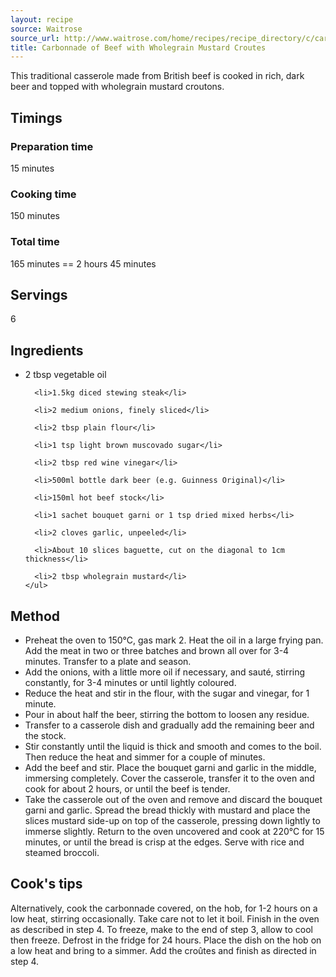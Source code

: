 ```yaml
---
layout: recipe
source: Waitrose
source_url: http://www.waitrose.com/home/recipes/recipe_directory/c/carbonnade_of_beef_with_wholegrain_mustard_croutes.html
title: Carbonnade of Beef with Wholegrain Mustard Croutes
---
```


This traditional casserole made from British beef is cooked in rich, dark beer and topped with wholegrain mustard croutons.

## Timings

### Preparation time

15 minutes

### Cooking time

150 minutes

### Total time

165 minutes == 2 hours 45 minutes

## Servings

6

## Ingredients

<div class="parbase text waitroserichtext ingredients">
  <div class="content-RTE">
    <ul>
      <li>2 tbsp vegetable oil</li>

      <li>1.5kg diced stewing steak</li>

      <li>2 medium onions, finely sliced</li>

      <li>2 tbsp plain flour</li>

      <li>1 tsp light brown muscovado sugar</li>

      <li>2 tbsp red wine vinegar</li>

      <li>500ml bottle dark beer (e.g. Guinness Original)</li>

      <li>150ml hot beef stock</li>

      <li>1 sachet bouquet garni or 1 tsp dried mixed herbs</li>

      <li>2 cloves garlic, unpeeled</li>

      <li>About 10 slices baguette, cut on the diagonal to 1cm thickness</li>

      <li>2 tbsp wholegrain mustard</li>
    </ul>
  </div>
</div>

## Method

* Preheat the oven to 150°C, gas mark 2. Heat the oil in a large frying pan. Add the meat in two or three batches and brown all over for 3-4 minutes. Transfer to a plate and season.
* Add the onions, with a little more oil if necessary, and sauté, stirring constantly, for 3-4 minutes or until lightly coloured.
* Reduce the heat and stir in the flour, with the sugar and vinegar, for 1 minute.
* Pour in about half the beer, stirring the bottom to loosen any residue.
* Transfer to a casserole dish and gradually add the remaining beer and the stock.
* Stir constantly until the liquid is thick and smooth and comes to the boil. Then reduce the heat and simmer for a couple of minutes.
* Add the beef and stir. Place the bouquet garni and garlic in the middle, immersing completely. Cover the casserole, transfer it to the oven and cook for about 2 hours, or until the beef is tender.
* Take the casserole out of the oven and remove and discard the bouquet garni and garlic. Spread the bread thickly with mustard and place the slices mustard side-up on top of the casserole, pressing down lightly to immerse slightly. Return to the oven uncovered and cook at 220°C for 15 minutes, or until the bread is crisp at the edges. Serve with rice and steamed broccoli.

## Cook's tips

Alternatively, cook the carbonnade covered, on the hob, for 1-2 hours on a low heat, stirring occasionally. Take care not to let it boil. Finish in the oven as described in step 4. To freeze, make to the end of step 3, allow to cool then freeze. Defrost in the fridge for 24 hours. Place the dish on the hob on a low heat and bring to a simmer. Add the croûtes and finish as directed in step 4.
